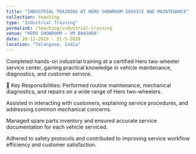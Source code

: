 ```yaml
---
title: "INDUSTRIAL TRAINING AT HERO SHOWROOM SERVICE AND MAINTENANCE"
collection: teaching
type: "Industrial Training"
permalink: /teaching/industrial-training
venue: "HERO SHOWROOM – VM BANJARA"
date: 28-11-2019 - 31-5-2020
location: "Telangana, India"
---
```


Completed hands-on industrial training at a certified Hero two-wheeler service center, gaining practical knowledge in vehicle maintenance, diagnostics, and customer service.

🔧 Key Responsibilities:
Performed routine maintenance, mechanical diagnostics, and repairs on a wide range of Hero two-wheelers.

Assisted in interacting with customers, explaining service procedures, and addressing common mechanical concerns.

Managed spare parts inventory and ensured accurate service documentation for each vehicle serviced.

Adhered to safety protocols and contributed to improving service workflow efficiency and customer satisfaction.



